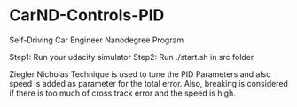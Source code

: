 # CarND-Controls-PID
Self-Driving Car Engineer Nanodegree Program

Step1: Run your udacity simulator
Step2: Run ./start.sh in src folder

Ziegler Nicholas Technique is used to tune the PID Parameters and also speed is added as parameter for the total error. Also, breaking is considered if there is too much of cross track error and the speed is high.